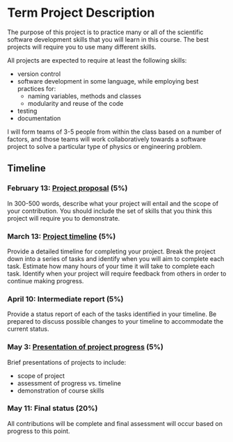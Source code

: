 # Term Project Description

The purpose of this project is to practice many or all of the scientific
software development skills that you will learn in this course.  The best
projects will require you to use many different skills.

All projects are expected to require at least the following skills:

* version control
* software development in some language, while employing best practices for:
  * naming variables, methods and classes
  * modularity and reuse of the code
* testing
* documentation

I will form teams of 3-5 people from within the class based on a number of
factors, and those teams will work collaboratively towards a software project
to solve a particular type of physics or engineering problem.


## Timeline

### February 13: [Project proposal](https://classroom.github.com/a/U0BdoYro) (5%)

In 300-500 words, describe what your project will entail and the scope of your
contribution.  You should include the set of skills that you think this
project will require you to demonstrate.

### March 13: [Project timeline](https://classroom.github.com/a/g_EZgWgs) (5%)


Provide a detailed timeline for completing your project.  Break the project
down into a series of tasks and identify when you will aim to complete each
task.  Estimate how many hours of your time it will take to complete each
task.  Identify when your project will require feedback from others in order
to continue making progress.

### April 10: Intermediate report (5%)

Provide a status report of each of the tasks identified in your timeline.  Be
prepared to discuss possible changes to your timeline to accommodate the
current status.

### May 3: [Presentation of project progress](presentation.md) (5%)

Brief presentations of projects to include:

* scope of project
* assessment of progress vs. timeline
* demonstration of course skills

### May 11: Final status (20%)

All contributions will be complete and final assessment will occur based on
progress to this point.


